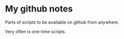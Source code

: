 # My github notes

Parts of scripts to be available on github from anywhere.

Very often is one-time scripts.

